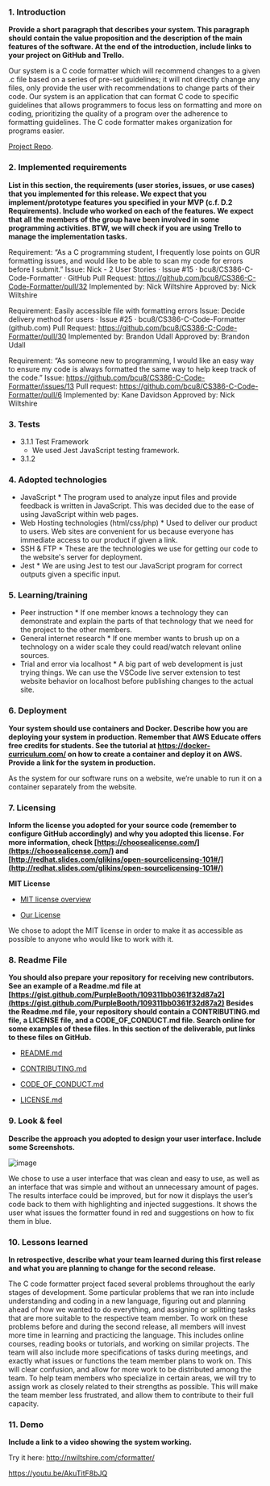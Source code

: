 ### 1. Introduction

**Provide a short paragraph that describes your system. This paragraph should contain the value proposition and the description of the main features of the software. At the end of the introduction, include links to your project on GitHub and Trello.**

Our system is a C code formatter which will recommend changes to a given .c file based on a series of pre-set guidelines; it will not directly change any files, only provide the user with recommendations to change parts of their code. Our system is an application that can format C code to specific guidelines that allows programmers to focus less on formatting and more on coding, prioritizing the quality of a program over the adherence to formatting guidelines. The C code formatter makes organization for programs easier. 

[Project Repo](https://markdownlivepreview.com/).

### 2. Implemented requirements

**List in this section, the requirements (user stories, issues, or use cases) that you
implemented for this release. We expect that you implement/prototype features you
specified in your MVP (c.f. D.2 Requirements). Include who worked on each of the
features. We expect that all the members of the group have been involved in some
programming activities. BTW, we will check if you are using Trello to manage the
implementation tasks.**

Requirement: “As a C programming student, I frequently lose points on GUR formatting issues, and would like to be able to scan my code for errors before I submit.”
Issue: Nick - 2 User Stories · Issue #15 · bcu8/CS386-C-Code-Formatter · GitHub
Pull Request: https://github.com/bcu8/CS386-C-Code-Formatter/pull/32
Implemented by: Nick Wiltshire
Approved by: Nick Wiltshire

Requirement: Easily accessible file with formatting errors
Issue: Decide delivery method for users · Issue #25 · bcu8/CS386-C-Code-Formatter (github.com)
Pull Request: https://github.com/bcu8/CS386-C-Code-Formatter/pull/30
Implemented by: Brandon Udall
Approved by: Brandon Udall

Requirement: “As someone new to programming, I would like an easy way to ensure my code is always formatted the same way to help keep track of the code.”
Issue: https://github.com/bcu8/CS386-C-Code-Formatter/issues/13
Pull request: https://github.com/bcu8/CS386-C-Code-Formatter/pull/6
Implemented by: Kane Davidson
Approved by: Nick Wiltshire




### 3. Tests

* 3.1.1 Test Framework
	* We used Jest JavaScript testing framework.
* 3.1.2


### 4. Adopted technologies

* JavaScript 
        * The program used to analyze input files and provide feedback is written in JavaScript. This was decided due to the ease of using JavaScript within web pages.
* Web Hosting technologies (html/css/php)
        * Used to deliver our product to users. Web sites are convenient for us because everyone has immediate access to our product if given a link.
* SSH & FTP
        * These are the technologies we use for getting our code to the website's server for deployment. 
* Jest
        * We are using Jest to test our JavaScript program for correct outputs given a specific input.

### 5. Learning/training

* Peer instruction
       * If one member knows a technology they can demonstrate and explain the parts of that technology that we need for the project to the other members.
* General internet research
        * If one member wants to brush up on a technology on a wider scale they could read/watch relevant online sources.
* Trial and error via localhost
        * A big part of web development is just trying things. We can use the VSCode live server extension to test website behavior on localhost before publishing changes to the actual site.

### 6. Deployment

**Your system should use containers and Docker. Describe how you are deploying your
system in production. Remember that AWS Educate offers free credits for students. See
the tutorial at https://docker-curriculum.com/ on how to create a container and deploy
it on AWS. Provide a link for the system in production.**

As the system for our software runs on a website, we’re unable to run it on a container separately from the website.

### 7. Licensing

**Inform the license you adopted for your source code (remember to configure GitHub
accordingly) and why you adopted this license. For more information, check [https://choosealicense.com/](https://choosealicense.com/) and [http://redhat.slides.com/glikins/open-sourcelicensing-101#/](http://redhat.slides.com/glikins/open-sourcelicensing-101#/)**

**MIT License**

- [MIT license overview](https://choosealicense.com/licenses/mit/)

- [Our License](https://github.com/bcu8/CS386-C-Code-Formatter/blob/main/LICENSE.md)

We chose to adopt the MIT license in order to make it as accessible as possible to anyone who would like to work with it. 

### 8. Readme File

**You should also prepare your repository for receiving new contributors. See an example
of a Readme.md file at [https://gist.github.com/PurpleBooth/109311bb0361f32d87a2](https://gist.github.com/PurpleBooth/109311bb0361f32d87a2)
Besides the Readme.md file, your repository should contain a CONTRIBUTING.md
file, a LICENSE file, and a CODE_OF_CONDUCT.md file. Search online for some
examples of these files. In this section of the deliverable, put links to these files on GitHub.**

- [README.md](https://github.com/bcu8/CS386-C-Code-Formatter/blob/main/README.md)

- [CONTRIBUTING.md](https://github.com/bcu8/CS386-C-Code-Formatter/blob/main/CONTRIBUTING.md)

- [CODE_OF_CONDUCT.md](https://github.com/bcu8/CS386-C-Code-Formatter/blob/main/CODE_OF_CONDUCT.md)

- [LICENSE.md](https://github.com/bcu8/CS386-C-Code-Formatter/blob/main/LICENSE.md)

### 9. Look & feel

**Describe the approach you adopted to design your user interface. Include some
Screenshots.**

![image](https://user-images.githubusercontent.com/116871920/227813007-67df9c3a-38c0-4d8d-ae87-149bdd48fc12.png)

We chose to use a user interface that was clean and easy to use, as well as an interface that was simple and without an unnecessary amount of pages. The results interface could be improved, but for now it displays the user’s code back to them with highlighting and injected suggestions. It shows the user what issues the formatter found in red and suggestions on how to fix them in blue.



### 10. Lessons learned

**In retrospective, describe what your team learned during this first release and what you
are planning to change for the second release.**

The C code formatter project faced several problems throughout the early stages of development. Some particular problems that we ran into include understanding and coding in a new language, figuring out and planning ahead of how we wanted to do everything, and assigning or splitting tasks that are more suitable to the respective team member. To work on these problems before and during the second release, all members will invest more time in learning and practicing the language. This includes online courses, reading books or tutorials, and working on similar projects. The team will also include more specifications of tasks during meetings, and exactly what issues or functions the team member plans to work on. This will clear confusion, and allow for more work to be distributed among the team. To help team members who specialize in certain areas, we will try to assign work as closely related to their strengths as possible. This will make the team member less frustrated, and allow them to contribute to their full capacity. 


### 11. Demo

**Include a link to a video showing the system working.**

Try it here: http://nwiltshire.com/cformatter/

https://youtu.be/AkuTitF8bJQ 
